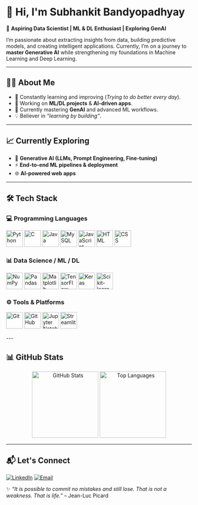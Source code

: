 # 👋 Hi, I'm Subhankit Bandyopadhyay  

🚀 **Aspiring Data Scientist | ML & DL Enthusiast | Exploring GenAI**  

I’m passionate about extracting insights from data, building predictive models, and creating intelligent applications. Currently, I’m on a journey to **master Generative AI** while strengthening my foundations in Machine Learning and Deep Learning.  

---
## 🧑‍💻 About Me  
- 🎯 Constantly learning and improving (*Trying to do better every day*).  
- 🔭 Working on **ML/DL projects** & **AI-driven apps**.  
- 🌱 Currently mastering **GenAI** and advanced ML workflows.  
- 💡 Believer in *“learning by building”*.  

---
## 📈 Currently Exploring  
- 🧠 **Generative AI (LLMs, Prompt Engineering, Fine-tuning)**  
- ⚡ **End-to-end ML pipelines & deployment**  
- 🌐 **AI-powered web apps**  

---

## 🛠️ Tech Stack  

### 💻 Programming Languages  
<p align="left">
  <img src="https://cdn.jsdelivr.net/gh/devicons/devicon/icons/python/python-original.svg" width="45" height="45" alt="Python"/>
  <img src="https://cdn.jsdelivr.net/gh/devicons/devicon/icons/c/c-original.svg" width="45" height="45" alt="C"/>
  <img src="https://cdn.jsdelivr.net/gh/devicons/devicon/icons/java/java-original.svg" width="45" height="45" alt="Java"/>
  <img src="https://cdn.jsdelivr.net/gh/devicons/devicon/icons/mysql/mysql-original.svg" width="45" height="45" alt="MySQL"/>
  <img src="https://cdn.jsdelivr.net/gh/devicons/devicon/icons/javascript/javascript-original.svg" width="45" height="45" alt="JavaScript"/>
  <img src="https://cdn.jsdelivr.net/gh/devicons/devicon/icons/html5/html5-original.svg" width="45" height="45" alt="HTML"/>
  <img src="https://cdn.jsdelivr.net/gh/devicons/devicon/icons/css3/css3-original.svg" width="45" height="45" alt="CSS"/>
</p>

### 📊 Data Science / ML / DL  
<p align="left">
  <img src="https://cdn.jsdelivr.net/gh/devicons/devicon/icons/numpy/numpy-original.svg" width="45" height="45" alt="NumPy"/>
  <img src="https://cdn.jsdelivr.net/gh/devicons/devicon/icons/pandas/pandas-original.svg" width="45" height="45" alt="Pandas"/>
  <img src="https://cdn.jsdelivr.net/gh/devicons/devicon/icons/matplotlib/matplotlib-original.svg" width="45" height="45" alt="Matplotlib"/>
  <img src="https://cdn.jsdelivr.net/gh/devicons/devicon/icons/tensorflow/tensorflow-original.svg" width="45" height="45" alt="TensorFlow"/>
  <img src="https://cdn.jsdelivr.net/gh/devicons/devicon/icons/keras/keras-original.svg" width="45" height="45" alt="Keras"/>
  <img src="https://cdn.jsdelivr.net/gh/devicons/devicon/icons/scikitlearn/scikitlearn-original.svg" width="45" height="45" alt="Scikit-learn"/>
</p>  

### ⚙️ Tools & Platforms  
<p align="left">
  <img src="https://cdn.jsdelivr.net/gh/devicons/devicon/icons/git/git-original.svg" width="45" height="45" alt="Git"/>
  <img src="https://cdn.jsdelivr.net/gh/devicons/devicon/icons/github/github-original.svg" width="45" height="45" alt="GitHub"/>
  <img src="https://cdn.jsdelivr.net/gh/devicons/devicon/icons/jupyter/jupyter-original.svg" width="45" height="45" alt="Jupyter Notebook"/>
  <img src="https://cdn.jsdelivr.net/gh/devicons/devicon/icons/streamlit/streamlit-original.svg" width="45" height="45" alt="Streamlit"/>
</p>  
---

## 📊 GitHub Stats  

<p align="center">
  <img src="https://github-readme-stats.vercel.app/api?username=SubhankitBaner&show_icons=true&theme=radical" alt="GitHub Stats" height="180"/>
  <img src="https://github-readme-stats.vercel.app/api/top-langs/?username=SubhankitBaner&layout=compact&theme=radical" alt="Top Languages" height="180"/>
</p>

---

## 📬 Let's Connect  
[![LinkedIn](https://img.shields.io/badge/LinkedIn-0A66C2?style=for-the-badge&logo=linkedin&logoColor=white)](https://www.linkedin.com/in/subhankit-bandyopadhyay-634396324/) 
[![Email](https://img.shields.io/badge/Email-D14836?style=for-the-badge&logo=gmail&logoColor=white)](mailto:bsubhankit@gmail.com)  

✨ *“It is possible to commit no mistakes and still lose. That is not a weakness. That is life.”* – Jean-Luc Picard   
